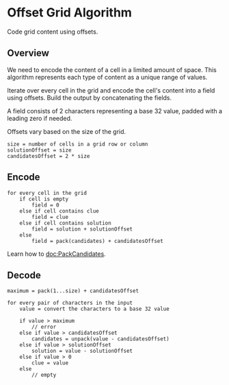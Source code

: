 # Offset Grid Algorithm

Code grid content using offsets.

## Overview

We need to encode the content of a cell in a limited amount of space.
This algorithm represents each type of content as a unique range of values.

Iterate over every cell in the grid and encode the cell's content into a field using offsets. Build the output by concatenating the fields.

A field consists of 2 characters representing a base 32 value, padded with a leading zero if needed.

Offsets vary based on the size of the grid.

```
size = number of cells in a grid row or column
solutionOffset = size
candidatesOffset = 2 * size
```

## Encode

```
for every cell in the grid
    if cell is empty
        field = 0
    else if cell contains clue
        field = clue
    else if cell contains solution
        field = solution + solutionOffset
    else 
        field = pack(candidates) + candidatesOffset
```

Learn how to <doc:PackCandidates>.

## Decode

```
maximum = pack(1...size) + candidatesOffset

for every pair of characters in the input
    value = convert the characters to a base 32 value

    if value > maximum
        // error
    else if value > candidatesOffset
        candidates = unpack(value - candidatesOffset)
    else if value > solutionOffset
        solution = value - solutionOffset
    else if value > 0
        clue = value
    else
        // empty
```
